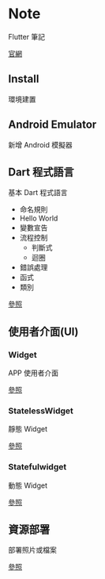 # Note

Flutter 筆記

[官網](https://flutter.io/)

## Install

環境建置

## Android Emulator

新增 Android 模擬器

## Dart 程式語言

基本 Dart 程式語言

* 命名規則
* Hello World
* 變數宣告
* 流程控制
  * 判斷式
  * 迴圈
* 錯誤處理
* 函式
* 類別

[參照](Dart.md)

## 使用者介面(UI)

### Widget

APP 使用者介面

[參照](Widget.md)

### StatelessWidget

靜態 Widget

[參照](StatelessWidget.md)

### Statefulwidget

動態 Widget

[參照](StatefulWidget.md)

## 資源部署

部署照片或檔案

[參照](Resources.md)